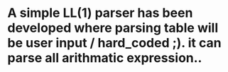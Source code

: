 # A simple LL(1) parser has been developed where parsing table will be user input / hard_coded ;). it can parse all arithmatic expression..
